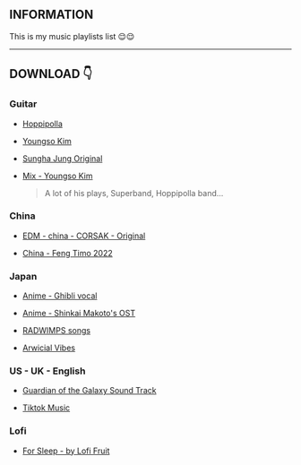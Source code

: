 ## INFORMATION

This is my music playlists list 😌😌

---

## DOWNLOAD 👇

### Guitar

- [Hoppipolla](https://github.com/KevinNitroG/My-Music/archive/refs/heads/Guitar-Hoppipolla.zip)

- [Youngso Kim](https://github.com/KevinNitroG/My-Music/archive/refs/heads/Guitar-Youngso-Kim.zip)

- [Sungha Jung Original](https://github.com/KevinNitroG/My-Music/archive/refs/heads/Guitar-Sungha-Jung.zip)

- [Mix - Youngso Kim](https://github.com/KevinNitroG/My-Music/archive/refs/heads/Mix-Youngso-Kim.zip)
   > A lot of his plays, Superband, Hoppipolla band...

### China

- [EDM - china - CORSAK - Original](https://github.com/KevinNitroG/My-Music/archive/refs/heads/EDM-China-CORSAK-Originals.zip)

- [China - Feng Timo 2022](https://github.com/KevinNitroG/My-Music/archive/refs/heads/China-Feng-Timo-2022.zip)

### Japan

- [Anime - Ghibli vocal](https://github.com/KevinNitroG/My-Music/archive/refs/heads/Anime-Ghibli-Vocal.zip)

- [Anime - Shinkai Makoto's OST](https://github.com/KevinNitroG/My-Music/archive/refs/heads/Anime-Shinkai-Makoto.zip)

- [RADWIMPS songs](https://github.com/KevinNitroG/My-Music/archive/refs/heads/Japan-RADWIMPS-songs.zip)

- [Arwicial Vibes](https://github.com/KevinNitroG/My-Music/archive/refs/heads/Japan-Arwicial-Vibes.zip)

### US - UK - English

- [Guardian of the Galaxy Sound Track](https://github.com/KevinNitroG/My-Music/archive/refs/heads/Guardian-of-the-Galaxy-Sound-Track.zip)

- [Tiktok Music](https://github.com/KevinNitroG/My-Music/archive/refs/heads/Tiktok-Music.zip)

### Lofi

- [For Sleep - by Lofi Fruit](https://github.com/KevinNitroG/My-Music/archive/refs/heads/Lofi-Sleeping-Lofi-Fruit.zip)
